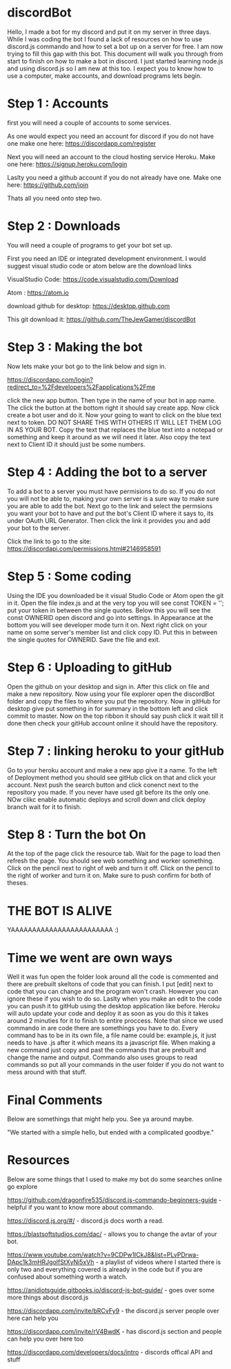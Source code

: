 # discordBot
Hello, I made a bot for my discord and put it on my server in three days. While I was coding the bot I found a lack of resources on how to use discord.js commando and how to set a bot up on a server for free. I am now trying to fill this gap with this bot. This document will walk you through from start to finish on how to make a bot in discord. I just started learning node.js and using discord.js so I am new at this too. I expect you to know how to use a computer, make accounts, and download programs lets begin.

# Step 1 : Accounts
first you will need a couple of accounts to some services.
 
As one would expect you need an account for discord if you do not have one make one here: https://discordapp.com/register

Next you will need an account to the cloud hosting service Heroku. Make one here: https://signup.heroku.com/login

Laslty you need a github account if you do not already have one. Make one here: https://github.com/join

Thats all you need onto step two.

# Step 2 : Downloads

You will need a couple of programs to get your bot set up.

First you need an IDE or integrated development environment. I would suggest visual studio code or atom below are the download links

VisualStudio Code: https://code.visualstudio.com/Download

Atom : https://atom.io

download github for desktop: https://desktop.github.com

This git download it: https://github.com/TheJewGamer/discordBot

# Step 3 : Making the bot

Now lets make your bot go to the link below and sign in.

https://discordapp.com/login?redirect_to=%2Fdevelopers%2Fapplications%2Fme

click the new app button. Then type in the name of your bot in app name. The click the button at the bottom right it should say create app. Now click create a bot user and do it. Now your going to want to click on the blue text next to token. DO NOT SHARE THIS WITH OTHERS IT WILL LET THEM LOG IN AS YOUR BOT. Copy the text that replaces the blue text into a notepad or something and keep it around as we will need it later. Also copy the text next to Client ID it should just be some numbers.

# Step 4 : Adding the bot to a server

To add a bot to a server you must have permisions to do so. If you do not you will not be able to, making your own server is a sure way to make sure you are able to add the bot. Next go to the link and select the permsions you want your bot to have and put the bot's Client ID where it says to, its under OAuth URL Generator. Then click the link it provides you and add your bot to the server.

Click the link to go to the site: https://discordapi.com/permissions.html#2146958591

# Step 5 : Some coding

Using the IDE you downloaded be it visual Studio Code or Atom open the git in it. Open the file index.js and at the very top you will see const TOKEN = ''; put your token in between the single quotes. Below this you will see the const OWNERID open discord and go into settings. In Appearance at the bottom you will see developer mode turn it on. Next right click on your name on some server's member list and click copy ID. Put this in between the single quotes for OWNERID. Save the file and exit.

# Step 6 : Uploading to gitHub

Open the github on your desktop and sign in. After this click on file and make a new repository. Now using your file explorer open the discordBot folder and copy the files to where you put the repository. Now in gitHub for desktop give put something in for summary in the bottom left and click commit to master. Now on the top ribbon it should say push click it wait till it done then check your gitHub account online it should have the repository.

# Step 7 : linking heroku to your gitHub

Go to your heroku account and make a new app give it a name. To the left of Deployment method you should see gitHub click on that and click your account. Next push the search button and click conenct next to the repository you made. If you never have used git before its the only one. NOw clikc enable automatic deploys and scroll down and click deploy branch wait for it to finish.

# Step 8 : Turn the bot On

At the top of the page click the resource tab. Wait for the page to load then refresh the page. You should see web something and worker something. Click on the pencil next to right of web and turn it off. Click on the pencil to the right of worker and turn it on. Make sure to push confirm for both of theses.

# THE BOT IS ALIVE

YAAAAAAAAAAAAAAAAAAAAAAAA :)

# Time we went are own ways

Well it was fun open the folder look around all the code is commented and there are prebuilt skeltons of code that you can finish. I put [edit] next to code that you can change and the program won't crash. However you can ignore these if you wish to do so. Laslty when you make an edit to the code you can push it to gitHub using the desktop application like before. Heroku will auto update your code and deploy it as soon as you do this it takes around 2 minuties for it to finish to entire proccess. Note that since we used commando in are code there are somethings you have to do. Every command has to be in its own file, a file name could be: example.js, it just needs to have .js after it which means its a javascript file. When making a new command just copy and past the commands that are prebuilt and change the name and output. Commando also uses groups to read commands so put all your commands in the user folder if you do not want to mess around with that stuff.

# Final Comments

Below are somethings that might help you. See ya around maybe. 

"We started with a simple hello, but ended with a complicated goodbye."


# Resources
Below are some things that I used to make my bot do some searches online go explore

https://github.com/dragonfire535/discord.js-commando-beginners-guide - helpful if you want to know more about commando.

https://discord.js.org/#/ - discord.js docs worth a read.

https://blastsoftstudios.com/dac/ - allows you to change the avtar of your bot.

https://www.youtube.com/watch?v=9CDPw1lCkJ8&list=PLvPDrwa-DApc1k3mHRJgolfStXyNi5xVh - a playlist of videos where I started there is only two and everything covered is already in the code but if you are confused about something worth a watch.

https://anidiotsguide.gitbooks.io/discord-js-bot-guide/ - goes over some more things about discord.js

https://discordapp.com/invite/bRCvFy9 - the discord.js server people over here can help you

https://discordapp.com/invite/rV4BwdK - has discord.js section and people can help you over here too

https://discordapp.com/developers/docs/intro - discords offical API and stuff
